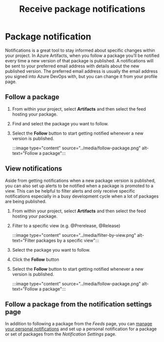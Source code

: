 ﻿---
title: Receive package notifications
description: How to follow a package and get notified every time a new version is published
ms.technology: devops-artifacts
ms.topic: conceptual
ms.date: 07/9/2021
monikerRange: '>= tfs-2017'
---

# Package notification

Notifications is a great tool to stay informed about specific changes within your project. In Azure Artifacts, when you follow a package you’ll be notified every time a new version of that package is published. A notifications will be sent to your preferred email address with details about the new published version. The preferred email address is usually the email address you signed into Azure DevOps with, but you can change it from your profile page.

## Follow a package

1. From within your project, select **Artifacts** and then select the feed hosting your package.

1. Find and select the package you want to follow.

1. Select the **Follow** button to start getting notified whenever a new version is published.

    :::image type="content" source="../media/follow-package.png" alt-text="Follow a package":::

## View notifications

Aside from getting notifications when a new package version is published, you can also set up alerts to be notified when a package is promoted to a view. This can be helpful to filter alerts and only receive specific notifications especially in a busy development cycle when a lot of packages are being published.

1. From within your project, select **Artifacts** and then select the feed hosting your package.

1. Filter to a specific view (e.g. @Prerelease, @Release)

    :::image type="content" source="../media/filter-by-view.png" alt-text="Filter packages by a specific view":::

1. Select the package you want to follow.

1. Click the **Follow** button

1. Select the **Follow** button to start getting notified whenever a new version is published.

    :::image type="content" source="../media/follow-package.png" alt-text="Follow a package":::

## Follow a package from the notification settings page

 In addition to following a package from the _Feeds_ page, you can [manage your personal notifications](../../notifications/manage-your-personal-notifications.md) and set up a personal notification for a package or set of packages from the _Notification Settings_ page.